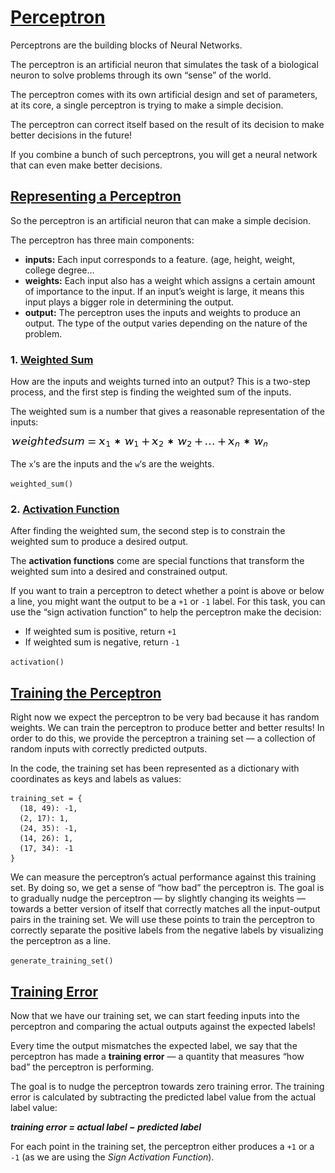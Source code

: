 # [Perceptron](https://www.codecademy.com/paths/build-deep-learning-models-with-tensorflow/tracks/dlsp-foundations-deep-learning-and-perceptrons/modules/perceptron/lessons/perceptron/exercises/what-is-perceptron)

Perceptrons are the building blocks of Neural Networks.

The perceptron is an artificial neuron that simulates the task of a biological neuron to solve problems through its own “sense” of the world.

The perceptron comes with its own artificial design and set of parameters, at its core, a single perceptron is trying to make a simple decision.

The perceptron can correct itself based on the result of its decision to make better decisions in the future!

If you combine a bunch of such perceptrons, you will get a neural network that can even make better decisions.

## [Representing a Perceptron](https://www.codecademy.com/paths/build-deep-learning-models-with-tensorflow/tracks/dlsp-foundations-deep-learning-and-perceptrons/modules/perceptron/lessons/perceptron/exercises/represent-perceptron)

So the perceptron is an artificial neuron that can make a simple decision.

The perceptron has three main components:
* **inputs:** Each input corresponds to a feature. (age, height, weight, college degree...
* **weights:** Each input also has a weight which assigns a certain amount of importance to the input. If an input’s weight is large, it means this input plays a bigger role in determining the output. 
* **output:** The perceptron uses the inputs and weights to produce an output. The type of the output varies depending on the nature of the problem. 

### 1. [Weighted Sum](https://www.codecademy.com/paths/build-deep-learning-models-with-tensorflow/tracks/dlsp-foundations-deep-learning-and-perceptrons/modules/perceptron/lessons/perceptron/exercises/weighted-sum)
How are the inputs and weights turned into an output? This is a two-step process, and the first step is finding the weighted sum of the inputs.

 The weighted sum is a number that gives a reasonable representation of the inputs:
 
 ![weighted sum formula](weighted_sum_formula.jpg)

The `x`‘s are the inputs and the `w`‘s are the weights.

`weighted_sum()`

### 2. [Activation Function](https://www.codecademy.com/paths/build-deep-learning-models-with-tensorflow/tracks/dlsp-foundations-deep-learning-and-perceptrons/modules/perceptron/lessons/perceptron/exercises/activation-functions)
After finding the weighted sum, the second step is to constrain the weighted sum to produce a desired output.

The **activation functions** come are special functions that transform the weighted sum into a desired and constrained output.
 
If you want to train a perceptron to detect whether a point is above or below a line, you might want the output to be a `+1` or `-1` label. For this task, you can use the “sign activation function” to help the perceptron make the decision:
* If weighted sum is positive, return `+1`
* If weighted sum is negative, return `-1`

`activation()`

## [Training the Perceptron](https://www.codecademy.com/paths/build-deep-learning-models-with-tensorflow/tracks/dlsp-foundations-deep-learning-and-perceptrons/modules/perceptron/lessons/perceptron/exercises/training-perceptron)
Right now we expect the perceptron to be very bad because it has random weights.
We can train the perceptron to produce better and better results! 
In order to do this, we provide the perceptron a training set — a collection of random inputs with correctly predicted outputs.

In the code, the training set has been represented as a dictionary with coordinates as keys and labels as values:
```
training_set = {
  (18, 49): -1, 
  (2, 17): 1, 
  (24, 35): -1, 
  (14, 26): 1, 
  (17, 34): -1
}
```

We can measure the perceptron’s actual performance against this training set.
By doing so, we get a sense of “how bad” the perceptron is.
The goal is to gradually nudge the perceptron — by slightly changing its weights — towards a better version of itself that correctly matches all the input-output pairs in the training set.
We will use these points to train the perceptron to correctly separate the positive labels from the negative labels by visualizing the perceptron as a line. 

`generate_training_set()` 

## [Training Error](https://www.codecademy.com/paths/build-deep-learning-models-with-tensorflow/tracks/dlsp-foundations-deep-learning-and-perceptrons/modules/perceptron/lessons/perceptron/exercises/training-error)
Now that we have our training set, we can start feeding inputs into the perceptron and comparing the actual outputs against the expected labels!

Every time the output mismatches the expected label, we say that the perceptron has made a **training error** — a quantity that measures “how bad” the perceptron is performing.

The goal is to nudge the perceptron towards zero training error. The training error is calculated by subtracting the predicted label value from the actual label value:

***training error = actual label − predicted label***

For each point in the training set, the perceptron either produces a `+1` or a `-1` (as we are using the *Sign Activation Function*). 
